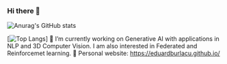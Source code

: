 ### Hi there 👋

![Anurag's GitHub stats](https://github-readme-stats.vercel.app/api?username=eduardburlacu&theme=radical&show_icons=true) 

[![Top Langs](https://github-readme-stats.vercel.app/api/top-langs/?username=eduardburlacu&theme=radical)]
🔭 I’m currently working on Generative AI with applications in NLP and 3D Computer Vision. I am also interested in Federated and Reinforcemet learning.
💬 Personal website: https://eduardburlacu.github.io/
<!--
**eduardburlacu/eduardburlacu** is a ✨ _special_ ✨ repository because its `README.md` (this file) appears on your GitHub profile.

Here are some ideas to get you started:

- 🔭 I’m currently working on ...
- 🌱 I’m currently learning ...
- 👯 I’m looking to collaborate on ...
- 🤔 I’m looking for help with ...
- 💬 Ask me about ...
- 📫 How to reach me: ...
- 😄 Pronouns: ...
- ⚡ Fun fact: ...
-->
